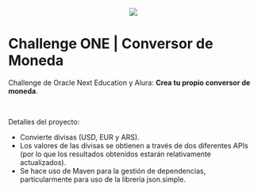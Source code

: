 <p align="center" >
     <img src="https://trello.com/1/cards/65d8aafe04979a69e848b07e/attachments/65d8aafe04979a69e848b3ab/previews/65d8aafe04979a69e848b3b2/download/image.png">
</p>


# Challenge ONE | Conversor de Moneda
Challenge de Oracle Next Education y Alura: <b>Crea tu propio conversor de moneda</b>.

<br>

Detalles del proyecto:
- Convierte divisas (USD, EUR y ARS).
- Los valores de las divisas se obtienen a través de dos diferentes APIs (por lo que los resultados obtenidos estarán relativamente actualizados).
- Se hace uso de Maven para la gestión de dependencias, particularmente para uso de la librería json.simple.

<br>

